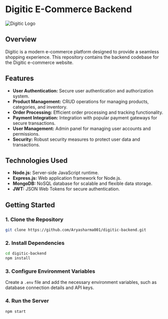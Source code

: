 
# Digitic E-Commerce Backend

![Digitic Logo](https://github.com/Aryasharma001/Digitic/assets/98249716/572aa02c-fae5-461f-91dd-074d9320ac9b)

## Overview

Digitic is a modern e-commerce platform designed to provide a seamless shopping experience. This repository contains the backend codebase for the Digitic e-commerce website.

## Features

- **User Authentication:** Secure user authentication and authorization system.
- **Product Management:** CRUD operations for managing products, categories, and inventory.
- **Order Processing:** Efficient order processing and tracking functionality.
- **Payment Integration:** Integration with popular payment gateways for secure transactions.
- **User Management:** Admin panel for managing user accounts and permissions.
- **Security:** Robust security measures to protect user data and transactions.

## Technologies Used

- **Node.js:** Server-side JavaScript runtime.
- **Express.js:** Web application framework for Node.js.
- **MongoDB:** NoSQL database for scalable and flexible data storage.
- **JWT:** JSON Web Tokens for secure authentication.

## Getting Started

### 1. Clone the Repository

```bash
git clone https://github.com/Aryasharma001/digitic-backend.git
```

### 2. Install Dependencies

```bash
cd digitic-backend
npm install
```

### 3. Configure Environment Variables

Create a `.env` file and add the necessary environment variables, such as database connection details and API keys.

### 4. Run the Server

```bash
npm start
```


